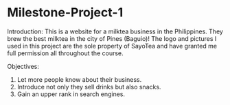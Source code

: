 # Milestone-Project-1
Introduction:
  This is a website for a milktea business in the Philippines. They brew the best milktea in the city of Pines (Baguio)! 
  The logo and pictures I used in this project are the sole property of SayoTea and have granted me full permission all 
  throughout the course. 
 
 Objectives:
  1. Let more people know about their business. 
  2. Introduce not only they sell drinks but also snacks. 
  3. Gain an upper rank in search engines. 
